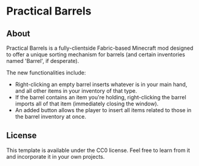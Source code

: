 # Practical Barrels

## About

Practical Barrels is a fully-clientside Fabric-based Minecraft mod designed to offer a unique sorting mechanism for barrels (and certain inventories named 'Barrel', if desperate).

The new functionalities include:

- Right-clicking an empty barrel inserts whatever is in your main hand, and all other items in your inventory of that type.
- If the barrel contains an item you're holding, right-clicking the barrel imports all of that item (immediately closing the window).
- An added button allows the player to insert all items related to those in the barrel inventory at once.

## License

This template is available under the CC0 license. Feel free to learn from it and incorporate it in your own projects.
